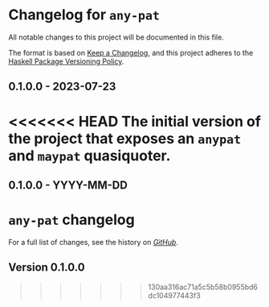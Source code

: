 # Changelog for `any-pat`

All notable changes to this project will be documented in this file.

The format is based on [Keep a Changelog](https://keepachangelog.com/en/1.0.0/),
and this project adheres to the
[Haskell Package Versioning Policy](https://pvp.haskell.org/).

## 0.1.0.0 - 2023-07-23

<<<<<<< HEAD
The initial version of the project that exposes an `anypat` and `maypat` quasiquoter.
=======
## 0.1.0.0 - YYYY-MM-DD
# `any-pat` changelog

For a full list of changes, see the history on [*GitHub*](https://github.com/hapytex/any-pat).

## Version 0.1.0.0


>>>>>>> 130aa316ac71a5c5b58b0955bd6dc104977443f3
